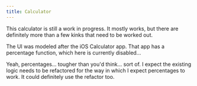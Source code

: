```yaml
---
title: Calculator
---
```


This calculator is still a work in progress. It mostly works, but there are definitely more than a few kinks that need to be worked out.

The UI was modeled after the iOS Calculator app. That app has a percentage function, which here is currently disabled...

Yeah, percentages... tougher than you'd think... sort of. I expect the existing logic needs to be refactored for the way in which I expect percentages to work. It could definitely use the refactor too.
